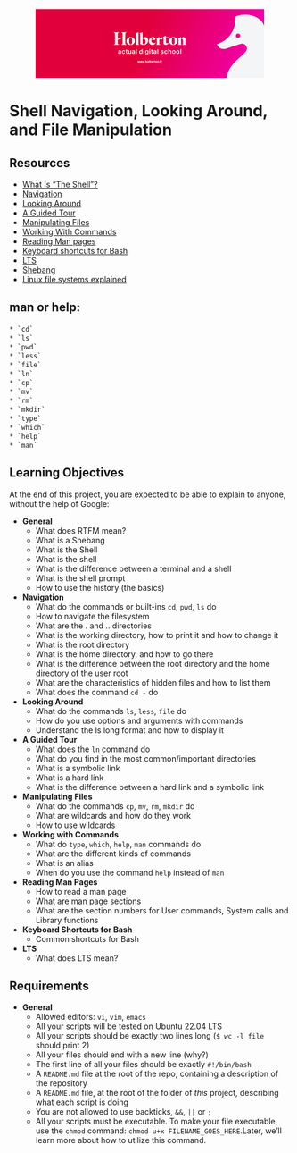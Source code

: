 <div align="center"><img src="https://github.com/ksyv/holbertonschool-web_front_end/blob/main/baniere_holberton.png"></div>

# Shell Navigation, Looking Around, and File Manipulation


## Resources <a name="Resources"></a>

* [What Is “The Shell”?](https://linuxcommand.org/lc3_lts0010.php)
* [Navigation](https://linuxcommand.org/lc3_lts0020.php)
* [Looking Around](https://linuxcommand.org/lc3_lts0030.php)
* [A Guided Tour](https://linuxcommand.org/lc3_lts0040.php)
* [Manipulating Files](https://linuxcommand.org/lc3_lts0050.php)
* [Working With Commands](https://linuxcommand.org/lc3_lts0060.php)
* [Reading Man pages](https://linuxcommand.org/lc3_man_pages/man1.html)
* [Keyboard shortcuts for Bash](https://www.howtogeek.com/181/keyboard-shortcuts-for-bash-command-shell-for-ubuntu-debian-suse-redhat-linux-etc/)
* [LTS](https://wiki.ubuntu.com/LTS)
* [Shebang](https://en.wikipedia.org/wiki/Shebang_%28Unix%29)
* [Linux file systems explained](https://www.linuxfoundation.org/blog/blog/classic-sysadmin-the-linux-filesystem-explained)
## man or help:
    * `cd`
    * `ls`
    * `pwd`
    * `less`
    * `file`
    * `ln`
    * `cp`
    * `mv`
    * `rm`
    * `mkdir`
    * `type`
    * `which`
    * `help`
    * `man`

## Learning Objectives <a name="Learning-Objectives"></a>

At the end of this project, you are expected to be able to explain to anyone, without the help of Google:

* **General**
    * What does RTFM mean?
    * What is a Shebang
    * What is the Shell
    * What is the shell
    * What is the difference between a terminal and a shell
    * What is the shell prompt
    * How to use the history (the basics)
* **Navigation**
    * What do the commands or built-ins `cd`, `pwd`, `ls` do
    * How to navigate the filesystem
    * What are the . and .. directories
    * What is the working directory, how to print it and how to change it
    * What is the root directory
    * What is the home directory, and how to go there
    * What is the difference between the root directory and the home directory of the user root
    * What are the characteristics of hidden files and how to list them
    * What does the command `cd -` do
* **Looking Around**
    * What do the commands `ls`, `less`, `file` do
    * How do you use options and arguments with commands
    * Understand the ls long format and how to display it
* **A Guided Tour**
    * What does the `ln` command do
    * What do you find in the most common/important directories
    * What is a symbolic link
    * What is a hard link
    * What is the difference between a hard link and a symbolic link
* **Manipulating Files**
    * What do the commands `cp`, `mv`, `rm`, `mkdir` do
    * What are wildcards and how do they work
    * How to use wildcards
* **Working with Commands**
    * What do `type`, `which`, `help`, `man` commands do
    * What are the different kinds of commands
    * What is an alias
    * When do you use the command `help` instead of `man`
* **Reading Man Pages**
    * How to read a man page
    * What are man page sections
    * What are the section numbers for User commands, System calls and Library functions
* **Keyboard Shortcuts for Bash**
    * Common shortcuts for Bash
* **LTS**
    * What does LTS mean?

## Requirements <a name="Requirements"></a>

* **General**
    * Allowed editors: `vi`, `vim`, `emacs`
    * All your scripts will be tested on Ubuntu 22.04 LTS
    * All your scripts should be exactly two lines long (`$ wc -l file` should print 2)
    * All your files should end with a new line (why?)
    * The first line of all your files should be exactly `#!/bin/bash`
    * A `README.md` file at the root of the repo, containing a description of the repository
    * A `README.md` file, at the root of the folder of *this* project, describing what each script is doing
    * You are not allowed to use backticks, `&&`, `||` or `;`
    * All your scripts must be executable. To make your file executable, use the `chmod` command: `chmod u+x FILENAME_GOES_HERE`.Later, we’ll learn more about how to utilize this command.
